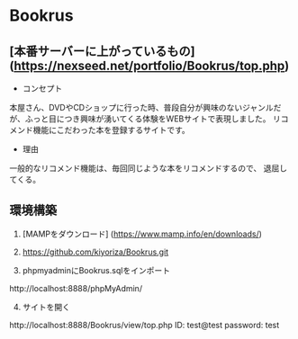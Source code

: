 # Bookrus
## [本番サーバーに上がっているもの] (https://nexseed.net/portfolio/Bookrus/top.php)

- コンセプト

本屋さん、DVDやCDショップに行った時、普段自分が興味のないジャンルだが、ふっと目につき興味が湧いてくる体験をWEBサイトで表現しました。
リコメンド機能にこだわった本を登録するサイトです。

- 理由

一般的なリコメンド機能は、毎回同じような本をリコメンドするので、 退屈してくる。


## 環境構築
1. [MAMPをダウンロード] (https://www.mamp.info/en/downloads/)

2. https://github.com/kiyoriza/Bookrus.git

3. phpmyadminにBookrus.sqlをインポート

http://localhost:8888/phpMyAdmin/

4. サイトを開く 

http://localhost:8888/Bookrus/view/top.php
ID: test@test
password: test
